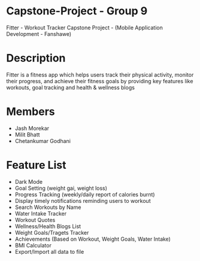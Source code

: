 # Capstone-Project - Group 9
Fitter - Workout Tracker Capstone Project - (Mobile Application Development - Fanshawe)

# Description
Fitter is a fitness app which helps users track their physical activity, monitor their progress, and achieve their fitness goals by providing key features like workouts, goal tracking and health & wellness blogs

# Members
- Jash Morekar
- Milit Bhatt
- Chetankumar Godhani

# Feature List
* Dark Mode
* Goal Setting (weight gai, weight loss)
* Progress Tracking (weekly/daily report of calories burnt)
* Display timely notifications reminding users to workout
* Search Workouts by Name
* Water Intake Tracker
* Workout Quotes
* Wellness/Health Blogs List
* Weight Goals/Tragets Tracker
* Achievements (Based on Workout, Weight Goals, Water Intake)
* BMI Calculator
* Export/Import all data to file